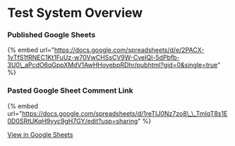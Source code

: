 # Test System Overview

### Published Google Sheets

{% embed url="https://docs.google.com/spreadsheets/d/e/2PACX-1vTfS1fRNEC1Kt1FuUz-w70VwCHSsCV9W-CveIQl-5dPbfb-3U0\_aPcdO6qGppXMdV1AwHHoyebpRDhr/pubhtml?gid=0&single=true" %}

### Pasted Google Sheet Comment Link

{% embed url="https://docs.google.com/spreadsheets/d/1reTIJ0Nz7zo8\_\_TmIqT8s1E0D0SRtUKqH9yyc9gH7GY/edit?usp=sharing" %}

[View in Google Sheets](https://docs.google.com/spreadsheets/d/1reTIJ0Nz7zo8__TmIqT8s1E0D0SRtUKqH9yyc9gH7GY/edit?usp=sharing)

